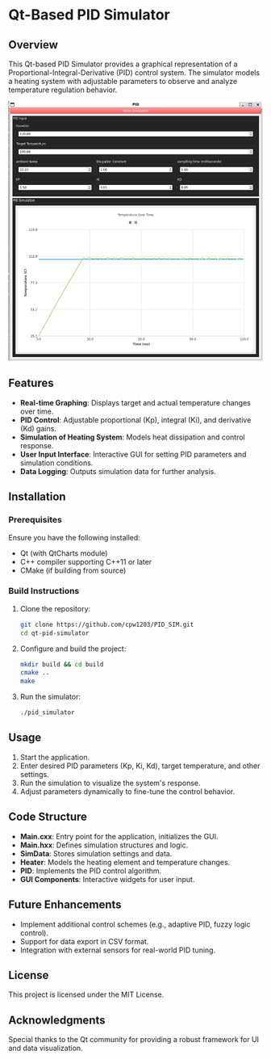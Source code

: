 # Qt-Based PID Simulator

## Overview
This Qt-based PID Simulator provides a graphical representation of a Proportional-Integral-Derivative (PID) control system. The simulator models a heating system with adjustable parameters to observe and analyze temperature regulation behavior.

 ![alttext](https://github.com/cpw1203/PID_SIM/blob/main/PNG_OF_PID.png?raw=true)

 
## Features
- **Real-time Graphing**: Displays target and actual temperature changes over time.
- **PID Control**: Adjustable proportional (Kp), integral (Ki), and derivative (Kd) gains.
- **Simulation of Heating System**: Models heat dissipation and control response.
- **User Input Interface**: Interactive GUI for setting PID parameters and simulation conditions.
- **Data Logging**: Outputs simulation data for further analysis.

## Installation
### Prerequisites
Ensure you have the following installed:
- Qt (with QtCharts module)
- C++ compiler supporting C++11 or later
- CMake (if building from source)

### Build Instructions
1. Clone the repository:
   ```bash
   git clone https://github.com/cpw1203/PID_SIM.git
   cd qt-pid-simulator
   ```
2. Configure and build the project:
   ```bash
   mkdir build && cd build
   cmake ..
   make
   ```
3. Run the simulator:
   ```bash
   ./pid_simulator
   ```

## Usage
1. Start the application.
2. Enter desired PID parameters (Kp, Ki, Kd), target temperature, and other settings.
3. Run the simulation to visualize the system's response.
4. Adjust parameters dynamically to fine-tune the control behavior.

## Code Structure
- **Main.cxx**: Entry point for the application, initializes the GUI.
- **Main.hxx**: Defines simulation structures and logic.
- **SimData**: Stores simulation settings and data.
- **Heater**: Models the heating element and temperature changes.
- **PID**: Implements the PID control algorithm.
- **GUI Components**: Interactive widgets for user input.

## Future Enhancements
- Implement additional control schemes (e.g., adaptive PID, fuzzy logic control).
- Support for data export in CSV format.
- Integration with external sensors for real-world PID tuning.

## License
This project is licensed under the MIT License.

## Acknowledgments
Special thanks to the Qt community for providing a robust framework for UI and data visualization.

 

